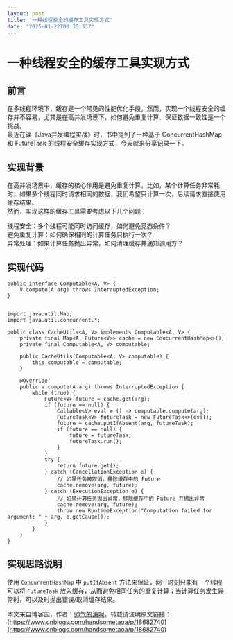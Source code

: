 ```yaml
---
layout: post
title: '一种线程安全的缓存工具实现方式'
date: "2025-01-22T00:35:33Z"
---
```

一种线程安全的缓存工具实现方式
===============

前言
--

在多线程环境下，缓存是一个常见的性能优化手段。然而，实现一个线程安全的缓存并不容易，尤其是在高并发场景下，如何避免重复计算、保证数据一致性是一个挑战。  
最近在读《Java并发编程实战》时，书中提到了一种基于 ConcurrentHashMap 和 FutureTask 的线程安全缓存实现方式，今天就来分享记录一下。

实现背景
----

在高并发场景中，缓存的核心作用是避免重复计算。比如，某个计算任务非常耗时，如果多个线程同时请求相同的数据，我们希望只计算一次，后续请求直接使用缓存结果。  
然而，实现这样的缓存工具需要考虑以下几个问题：

线程安全：多个线程可能同时访问缓存，如何避免竞态条件？  
避免重复计算：如何确保相同的计算任务只执行一次？  
异常处理：如果计算任务抛出异常，如何清理缓存并通知调用方？

实现代码
----

    public interface Computable<A, V> {
        V compute(A arg) throws InterruptedException;
    }
    

    import java.util.Map;
    import java.util.concurrent.*;
    
    public class CacheUtils<A, V> implements Computable<A, V> {
        private final Map<A, Future<V>> cache = new ConcurrentHashMap<>();
        private final Computable<A, V> computable;
    
        public CacheUtils(Computable<A, V> computable) {
            this.computable = computable;
        }
    
        @Override
        public V compute(A arg) throws InterruptedException {
            while (true) {
                Future<V> future = cache.get(arg);
                if (future == null) {
                    Callable<V> eval = () -> computable.compute(arg);
                    FutureTask<V> futureTask = new FutureTask<>(eval);
                    future = cache.putIfAbsent(arg, futureTask);
                    if (future == null) {
                        future = futureTask;
                        futureTask.run();
                    }
                }
                try {
                    return future.get();
                } catch (CancellationException e) {
                    // 如果任务被取消，移除缓存中的 Future
                    cache.remove(arg, future);
                } catch (ExecutionException e) {
                    // 如果计算任务抛出异常，移除缓存中的 Future 并抛出异常
                    cache.remove(arg, future);
                    throw new RuntimeException("Computation failed for argument: " + arg, e.getCause());
                }
            }
        }
    }
    
    

实现思路说明
------

使用 `ConcurrentHashMap` 中 `putIfAbsent` 方法来保证，同一时刻只能有一个线程可以将 `FutureTask` 放入缓存，从而避免相同任务的重复计算；当计算任务发生异常时，可以及时抛出错误/取消缓存结果。

本文来自博客园，作者：[帅气的涛啊](https://www.cnblogs.com/handsometaoa/)，转载请注明原文链接：[https://www.cnblogs.com/handsometaoa/p/18682740](https://www.cnblogs.com/handsometaoa/p/18682740)